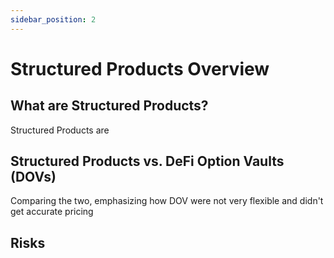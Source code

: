 ```yaml
---
sidebar_position: 2
---
```


# Structured Products Overview

## What are Structured Products?
Structured Products are

## Structured Products vs. DeFi Option Vaults (DOVs)
Comparing the two, emphasizing how DOV were not very flexible and didn't get accurate pricing

  
## Risks
